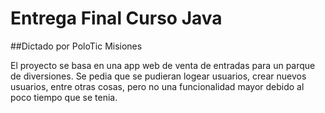 # Entrega Final Curso Java
##Dictado por PoloTic Misiones


El proyecto se basa en una app web de venta de entradas para un parque de diversiones.
Se pedia que se pudieran logear usuarios, crear nuevos usuarios, entre otras cosas, pero no una funcionalidad mayor debido al poco tiempo
que se tenia.
